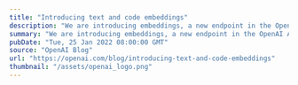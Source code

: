 ```yaml
---
title: "Introducing text and code embeddings"
description: "We are introducing embeddings, a new endpoint in the OpenAI API that makes it easy to perform natural language and code tasks like semantic search, clustering, topic modeling, and classification."
summary: "We are introducing embeddings, a new endpoint in the OpenAI API that makes it easy to perform natural language and code tasks like semantic search, clustering, topic modeling, and classification."
pubDate: "Tue, 25 Jan 2022 08:00:00 GMT"
source: "OpenAI Blog"
url: "https://openai.com/blog/introducing-text-and-code-embeddings"
thumbnail: "/assets/openai_logo.png"
---
```


